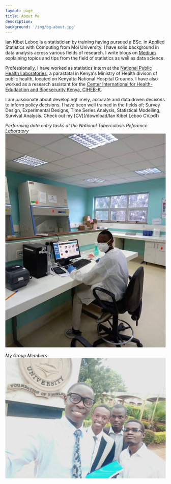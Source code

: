 ```yaml
---
layout: page
title: About Me
description:
background: '/img/bg-about.jpg'
---
```


Ian Kibet Leboo is a statistician by training having pursued a BSc. in Applied Statistics with Computing from Moi University. I have solid background in data analysis across various fields of research.
I write blogs on [Medium](https://medium.com/@Statistician_Leboo) explaining topics and tips from the field of statistics as well as data science.

Professionally, I have worked as statistics intern at the [National Public Health Laboratories](https://nphl.go.ke), a parastatal in Kenya's Ministry of Health divison of public health, located on Kenyatta National Hospital Grounds. I have also worked as a research assistant for the [Center International for Health-Edudaction and Bioesecurity Kenya, CIHEB-K](https://www.cihebkenya.org/).

I am passionate about developingt imely, accurate and data driven decisons to inform policy decisions. I have been well trained in the fields of; Survey Design, Experimental Designs, Time Series Analysis, Statistical Modelling, Survival Analysis. Check out my [CV](/download/Ian Kibet Leboo CV.pdf)

*Performing data entry tasks at the National Tuberculosis Reference Laboratory*
!["Performing data entry tasks at the National Tuberculosis Reference Laboratory"](/img/me/lab1.jpg)

*My Group Members*
![](/img/me/prj.jpg)


